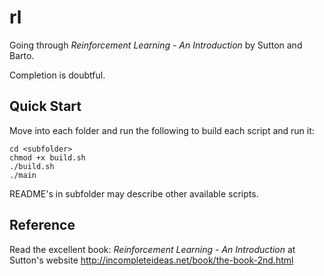# rl
Going through *Reinforcement Learning - An Introduction* by Sutton and Barto.

Completion is doubtful.

## Quick Start
Move into each folder and run the following to build each script and run it:

```
cd <subfolder>
chmod +x build.sh
./build.sh
./main
```

README's in subfolder may describe other available scripts.

## Reference
Read the excellent book: *Reinforcement Learning - An Introduction* at Sutton's website <http://incompleteideas.net/book/the-book-2nd.html>